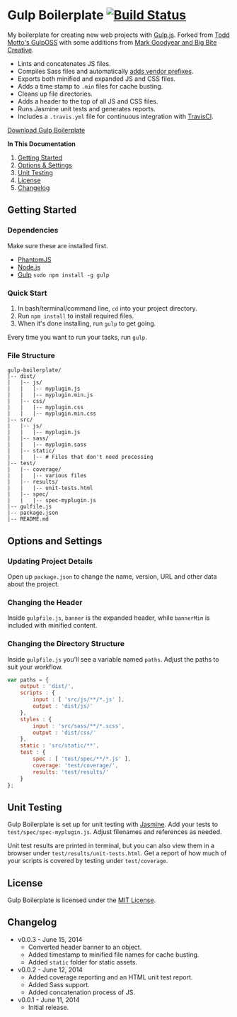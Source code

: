 # Gulp Boilerplate [![Build Status](https://travis-ci.org/cferdinandi/gulp-boilerplate.svg)](https://travis-ci.org/cferdinandi/gulp-boilerplate)

My boilerplate for creating new web projects with [Gulp.js](http://gulpjs.com/). Forked from [Todd Motto's GulpOSS](https://github.com/toddmotto/gulp-oss) with some additions from [Mark Goodyear and Big Bite Creative](https://github.com/bigbitecreative/base).

* Lints and concatenates JS files.
* Compiles Sass files and automatically [adds vendor prefixes](https://github.com/ai/autoprefixer).
* Exports both minified and expanded JS and CSS files.
* Adds a time stamp to `.min` files for cache busting.
* Cleans up file directories.
* Adds a header to the top of all JS and CSS files.
* Runs Jasmine unit tests and generates reports.
* Includes a `.travis.yml` file for continuous integration with [TravisCI](https://travis-ci.org).

[Download Gulp Boilerplate](https://github.com/cferdinandi/gulp-boilerplate/archive/master.zip)

**In This Documentation**

1. [Getting Started](#getting-started)
2. [Options & Settings](#options-and-settings)
3. [Unit Testing](#unit-testing)
3. [License](#license)
4. [Changelog](#changelog)

## Getting Started

### Dependencies
Make sure these are installed first.

* [PhantomJS](http://phantomjs.org)
* [Node.js](http://nodejs.org)
* [Gulp](http://gulpjs.com) `sudo npm install -g gulp`

### Quick Start

1. In bash/terminal/command line, `cd` into your project directory.
2. Run `npm install` to install required files.
3. When it's done installing, run `gulp` to get going.

Every time you want to run your tasks, run `gulp`.

### File Structure

```
gulp-boilerplate/
|-- dist/
|   |-- js/
|   |   |-- myplugin.js
|   |   |-- myplugin.min.js
|   |-- css/
|   |   |-- myplugin.css
|   |   |-- myplugin.min.css
|-- src/
|   |-- js/
|   |   |-- myplugin.js
|   |-- sass/
|   |   |-- myplugin.sass
|   |-- static/
|   |   |-- # Files that don't need processing
|-- test/
|   |-- coverage/
|   |   |-- various files
|   |-- results/
|   |   |-- unit-tests.html
|   |-- spec/
|   |   |-- spec-myplugin.js
|-- gulfile.js
|-- package.json
|-- README.md
```



## Options and Settings

### Updating Project Details

Open up `package.json` to change the name, version, URL and other data about the project.

### Changing the Header

Inside `gulpfile.js`, `banner` is the expanded header, while `bannerMin` is included with minified content.

### Changing the Directory Structure

Inside `gulpfile.js` you'll see a variable named `paths`. Adjust the paths to suit your workflow.

```js
var paths = {
	output : 'dist/',
	scripts : {
		input : [ 'src/js/**/*.js' ],
		output : 'dist/js/'
	},
	styles : {
		input : 'src/sass/**/*.scss',
		output : 'dist/css/'
	},
	static : 'src/static/**',
	test : {
		spec : [ 'test/spec/**/*.js' ],
		coverage: 'test/coverage/',
		results: 'test/results/'
	}
};
```


## Unit Testing

Gulp Boilerplate is set up for unit testing with [Jasmine](http://jasmine.github.io/2.0/introduction.html). Add your tests to `test/spec/spec-myplugin.js`. Adjust filenames and references as needed.

Unit test results are printed in terminal, but you can also view them in a browser under `test/results/unit-tests.html`. Get a report of how much of your scripts is covered by testing under `test/coverage`.


## License

Gulp Boilerplate is licensed under the [MIT License](http://gomakethings.com/mit/).



## Changelog

* v0.0.3 - June 15, 2014
	* Converted header banner to an object.
	* Added timestamp to minified file names for cache busting.
	* Added `static` folder for static assets.
* v0.0.2 - June 12, 2014
	* Added coverage reporting and an HTML unit test report.
	* Added Sass support.
	* Added concatenation process of JS.
* v0.0.1 - June 11, 2014
	* Initial release.